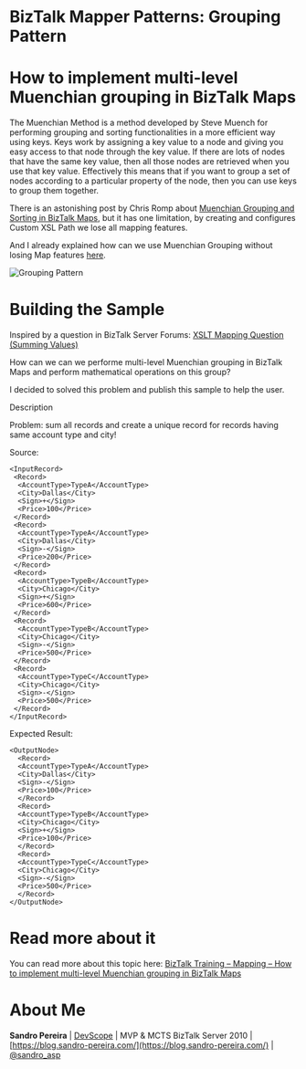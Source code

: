 # BizTalk Mapper Patterns: Grouping Pattern 

# How to implement multi-level Muenchian grouping in BizTalk Maps
The Muenchian Method is a method developed by Steve Muench for performing grouping and sorting functionalities in a more efficient way using keys.  Keys work by assigning a key value to a node and giving you easy access to that node through the key value.  If there are lots of nodes that have the same key value, then all those nodes are retrieved when you use that key value.  Effectively this means that if you want to group a set of nodes according to a particular property of the node, then you can use keys to group them together.

There is an astonishing post by Chris Romp about [Muenchian Grouping and Sorting in BizTalk Maps](https://blogs.msdn.microsoft.com/chrisromp/2008/07/31/muenchian-grouping-and-sorting-in-biztalk-maps/), but it has one limitation, by creating and configures Custom XSL Path we lose all mapping features.

And I already explained how can we use Muenchian Grouping without losing Map features [here](https://github.com/sandroasp/BizTalk-Server-Learning-Path/tree/master/Working-with-Maps/Muenchian-Grouping-and-Sorting-without-losing-Map-functionalities).

![Grouping Pattern](media/screenshot.png)

# Building the Sample
Inspired by a question in BizTalk Server Forums: [XSLT Mapping Question (Summing Values)](https://social.msdn.microsoft.com/Forums/en-US/9a78f5a4-c90d-4abe-a54b-e1dfdcb8f2ed/xslt-mapping-question-summing-values?forum=biztalkgeneral)

How can we can we performe multi-level Muenchian grouping in BizTalk Maps and perform mathematical operations on this group?

I decided to solved this problem and publish this sample to help the user.

Description

Problem: sum all records and create a unique record for records having same account type and city! 

Source: 

    
    <InputRecord> 
	 <Record> 
	  <AccountType>TypeA</AccountType> 
	  <City>Dallas</City> 
	  <Sign>+</Sign> 
	  <Price>100</Price> 
	 </Record> 
	 <Record> 
	  <AccountType>TypeA</AccountType> 
	  <City>Dallas</City> 
	  <Sign>-</Sign> 
	  <Price>200</Price> 
	 </Record> 
	 <Record> 
	  <AccountType>TypeB</AccountType> 
	  <City>Chicago</City> 
	  <Sign>+</Sign> 
	  <Price>600</Price> 
	 </Record> 
	 <Record> 
	  <AccountType>TypeB</AccountType> 
	  <City>Chicago</City> 
	  <Sign>-</Sign> 
	  <Price>500</Price> 
	 </Record> 
	 <Record> 
	  <AccountType>TypeC</AccountType> 
	  <City>Chicago</City> 
	  <Sign>-</Sign> 
	  <Price>500</Price> 
	 </Record> 
	</InputRecord>
    

Expected Result: 

    
    <OutputNode> 
	  <Record> 
	  <AccountType>TypeA</AccountType>  
	  <City>Dallas</City>  
	  <Sign>-</Sign>  
	  <Price>100</Price>  
	  </Record> 
	  <Record> 
	  <AccountType>TypeB</AccountType>  
	  <City>Chicago</City>  
	  <Sign>+</Sign>  
	  <Price>100</Price>  
	  </Record> 
	  <Record> 
	  <AccountType>TypeC</AccountType>  
	  <City>Chicago</City>  
	  <Sign>-</Sign>  
	  <Price>500</Price>  
	  </Record> 
	</OutputNode>
    

# Read more about it
You can read more about this topic here: [BizTalk Training – Mapping – How to implement multi-level Muenchian grouping in BizTalk Maps](https://blog.sandro-pereira.com/2012/05/15/biztalk-training-mapping-how-to-implement-multi-level-muenchian-grouping-in-biztalk-maps/)

# About Me
**Sandro Pereira** | [DevScope](http://www.devscope.net/) | MVP & MCTS BizTalk Server 2010 | [https://blog.sandro-pereira.com/](https://blog.sandro-pereira.com/) | [@sandro_asp](https://twitter.com/sandro_asp)

